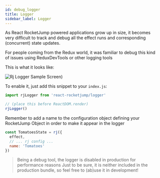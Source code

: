 ```yaml
---
id: debug_logger
title: Logger
sidebar_label: Logger
---
```

As React RocketJump powered applications grow up in size, it becomes very difficult to track and debug all the effect runs and corresponding (concurrent) state updates.

For people coming from the Redux world, it was familiar to debug this kind of issues using ReduxDevTools or other logging tools

This is what it looks like:

![Rj Logger Sample Screen](https://github.com/inmagik/react-rocketjump/raw/master/assets/logger_rj_in_console.png))

To enable it, just add this snippet to your `index.js`:

```js
import rjLogger from 'react-rocketjump/logger'

// (place this before ReactDOM.render)
rjLogger()
```

Remember to add a name to the configuration object defining your RocketJump Object in order to make it appear in the logger

```js
const TomatoesState = rj({
  effect,
  // ... rj config ...
  name: 'Tomatoes'
})
```

> Being a debug tool, the logger is disabled in production for performance reasons
> Just to be sure, it is neither included in the production bundle, so feel free to (ab)use it in development!